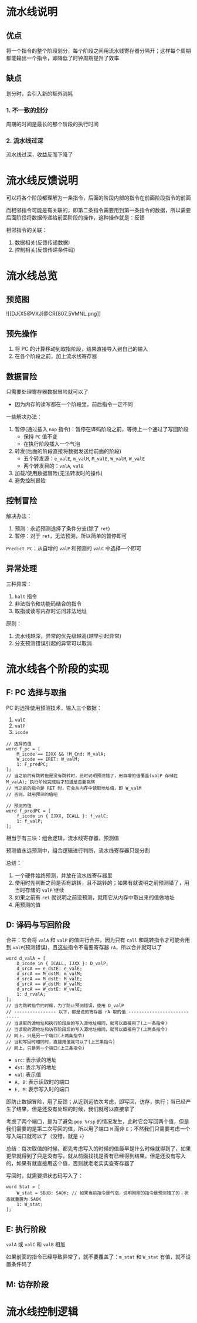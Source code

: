 # 流水线说明

## 优点

将一个指令的整个阶段划分，每个阶段之间用流水线寄存器分隔开；这样每个周期都能输出一个指令，即降低了时钟周期提升了效率

## 缺点

划分时，会引入新的额外消耗

### 1. 不一致的划分

周期的时间是最长的那个阶段的执行时间

### 2. 流水线过深

流水线过深，收益反而下降了

# 流水线反馈说明

可以将各个阶段都理解为一条指令，后面的阶段内部的指令在前面阶段指令的前面

而相邻指令可能是有关联的，即第二条指令需要用到第一条指令的数据，所以需要后面阶段将数据传递给前面阶段的操作，这种操作就是：反馈

相邻指令的关联：
1. 数据相关(反馈传递数据)
2. 控制相关(反馈传递条件码)

# 流水线总览

## 预览图

![[DJ{X5@VXJ]@CR{807_5VMNL.png]]

## 预先操作

1. 将 PC 的计算移动到取指阶段，结果直接导入到自己的输入
2. 在各个阶段之前，加上流水线寄存器

## 数据冒险

只需要处理寄存器数据冒险就可以了
- 因为内存的读写都在一个阶段里，前后指令一定不同

一些解决办法：
1. 暂停(通过插入 `nop` 指令)：暂停在译码阶段之前，等待上一个通过了写回阶段
	- 保持  `PC` 值不变
	- 在执行阶段插入一个气泡
1. 转发(后面的阶段直接将数据发送给前面的阶段)
	- 五个转发源：`e_valE`, `m_valM`, `M_valE`, `W_valM`, `W_valE`
	- 两个转发目的：`valA`, `valB`
1. 加载/使用数据冒险(无法转发时的操作)
2. 避免控制冒险

## 控制冒险

解决办法：
1. 预测：永远预测选择了条件分支(除了 `ret`)
2. 暂停：对于 `ret`，无法预测，所以简单的暂停即可

`Predict PC`：从自增的 `valP` 和预测的 `valC` 中选择一个即可

## 异常处理

三种异常：
1. `halt` 指令
2. 非法指令和功能码结合的指令
3. 取指或读写内存时访问非法地址

原则：
1. 流水线越深，异常的优先级越高(越早引起异常)
2. 分支预测错误引起的异常可以取消

# 流水线各个阶段的实现

## F: PC 选择与取指

PC 的选择使用预测技术，输入三个数据：
1. `valC`
2. `valP`
3. `icode`

```
// 选择的值
word f_pc = [
	M_icode == IJXX && !M_Cnd: M_valA;
	W_icode == IRET: W_valM;
	1: F_predPC;
];
// 当之前的有跳转但是没有跳转时，此时说明预测错了，用自增的值覆盖(valP 存储在 M_valA); 执行阶段完成后才知道是否要跳转
// 当之前的指令是 RET 时，它会从内存中读取地址值，即 W_valM
// 否则，就用预测的值吧

// 预测的值
word f_predPC = [
	f_icode in { IJXX, ICALL }: f_valC;
	1: f_valP;
];
```

相当于有三块：组合逻辑，流水线寄存器，预测值

预测值永远预测中，组合逻辑进行判断，流水线寄存器只是分割

总结：
1. 一个硬件始终预测，并放在流水线寄存器里
2. 使用时先判断之前是否有跳转，且不跳转的；如果有就说明之前预测错了，用当时存储的 `valP` 继续
3. 如果之前有 `ret` 就说明之前没预测，就用它从内存中取出来的值做地址
4. 用预测的值

## D: 译码与写回阶段

合并：它会将 `valA` 和 `valP` 的值进行合并，因为只有 `call` 和跳转指令才可能会用到 `valP`(预测错误)，且这些指令不需要寄存器 `rA`，所以合并就可以了
```
word d_valA = [
	D_icode in { ICALL, IJXX }: D_valP;
	d_srcA == e_dstE: e_valE;
	d_srcA == M_dstM: m_valM;
	d_srcA == M_dstE: M_valE;
	d_srcA == W_dstM: W_valM;
	d_srcA == W_dstE: W_valE;
	1: d_rvalA;
];
// 当为跳转指令的时候，为了防止预测错误，使用 D_valP
// ---------------- 以下，都是说的寄存器 rA 取的值 ----------------------------
// 当读取的源地址和执行阶段后的写入源地址相同，就可以直接用了(上一条指令)
// 当读取的源地址和访存阶段后的写入源地址相同，就可以直接用了(上两条指令)
// 同上，只是另一个端口(上两条指令)
// 当和写回时相同时，直接用值就可以了(上三条指令)
// 同上，只是另一个端口(上三条指令)
```
- `src`: 表示读的地址
- `dst`: 表示写的地址
- `val`: 表示值
- `A, B`: 表示读取时的端口
- `E, M`: 表示写入时的端口

即防止数据冒险，用了反馈；从近到远依次考虑，即写回，访存，执行；当已经产生了结果，但是还没有处理的时候，我们就可以直接拿了

 考虑了两个端口，是为了避免 `pop %rsp` 的情况发生，此时它会写回两个值，但是我们需要的是第二次写回的值，所以用了端口 `M` 而非 `E`；不然我们只需要考虑一个写入端口就可以了（没错，就是 `E`）

总结：每次取值的时候，都先考虑写入的时候的值最早是什么时候就得到了，如果更早就得到了只是没有写，就从前面找找是否有已经得到结果，但是还没有写入的，如果有就直接用这个值，否则就老老实实查寄存器了

写回时，就需要把状态码写入了：
```
word Stat = [
	W_stat = SBUB: SAOK; // 如果当前指令是气泡，说明刚刚的指令是预测错了的；状态就重置为 SAOK
	1: W_stat;
];
```

## E: 执行阶段

`valA` 或 `valC` 和 `valB` 相加

如果前面的指令已经导致异常了，就不要覆盖了：`m_stat` 和 `W_stat` 有值，就不设置条件码了

## M: 访存阶段

# 流水线控制逻辑